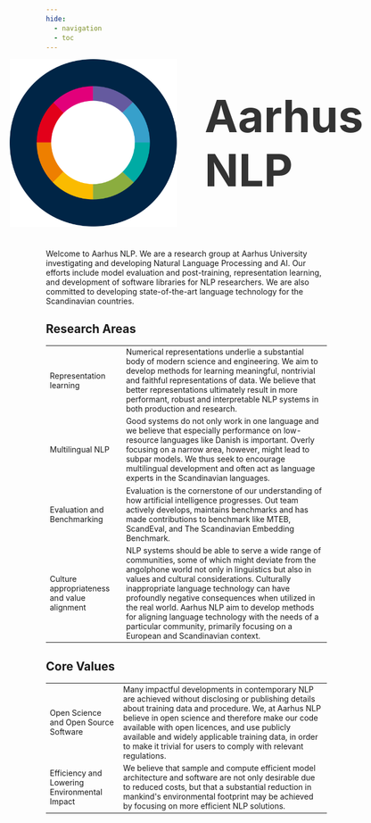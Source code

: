 ```yaml
---
hide:
  - navigation
  - toc
---
```



<div style="display: flex; align-items: center; gap: 50px; text-align: left; justify-content: center;"> 
    <img src="images/logo.svg" width="300" alt="AarhusNLP Logo" > 
    <h1 style="font-size: 5rem; font-weight: bold; color: #333; margin: 0;">Aarhus NLP</h1> 
</div>

<style>
@keyframes spin {
    from { transform: rotate(0deg); }
    to { transform: rotate(360deg); }
}
</style>


# 

Welcome to Aarhus NLP.
We are a research group at Aarhus University investigating and developing Natural Language Processing and AI.
Our efforts include model evaluation and post-training, representation learning, and development of software libraries for NLP researchers.
We are also committed to developing state-of-the-art language technology for the Scandinavian countries.

## Research Areas

| | |
|-|-|
| Representation learning | Numerical representations underlie a substantial body of modern science and engineering. We aim to develop methods for learning meaningful, nontrivial and faithful representations of data. We believe that better representations ultimately result in more performant, robust and interpretable NLP systems in both production and research. |
| Multilingual NLP | Good systems do not only work in one language and we believe that especially performance on low-resource languages like Danish is important. Overly focusing on a narrow area, however, might lead to subpar models. We thus seek to encourage multilingual development and often act as language experts in the Scandinavian languages. |
| Evaluation and Benchmarking | Evaluation is the cornerstone of our understanding of how artificial intelligence progresses. Out team actively develops, maintains benchmarks and has made contributions to benchmark like MTEB, ScandEval, and The Scandinavian Embedding Benchmark. |
| Culture appropriateness and value alignment | NLP systems should be able to serve a wide range of communities, some of which might deviate from the angolphone world not only in linguistics but also in values and cultural considerations. Culturally inappropriate language technology can have profoundly negative consequences when utilized in the real world. Aarhus NLP aim to develop methods for aligning language technology with the needs of a particular community, primarily focusing on a European and Scandinavian context. |

## Core Values

| | |
|-|-|
| Open Science and Open Source Software | Many impactful developments in contemporary NLP are achieved without disclosing or publishing details about training data and procedure. We, at Aarhus NLP believe in open science and therefore make our code available with open licences, and use publicly available and widely applicable training data, in order to make it trivial for users to comply with relevant regulations. |
| Efficiency and Lowering Environmental Impact | We believe that sample and compute efficient model architecture and software are not only desirable due to reduced costs, but that a substantial reduction in mankind's environmental footprint may be achieved by focusing on more efficient NLP solutions. |
